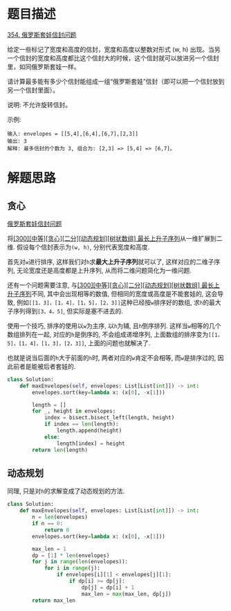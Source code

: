 # 题目描述

[354. 俄罗斯套娃信封问题](https://leetcode-cn.com/problems/russian-doll-envelopes/)

给定一些标记了宽度和高度的信封，宽度和高度以整数对形式 (w, h) 出现。当另一个信封的宽度和高度都比这个信封大的时候，这个信封就可以放进另一个信封里，如同俄罗斯套娃一样。

请计算最多能有多少个信封能组成一组“俄罗斯套娃”信封（即可以把一个信封放到另一个信封里面）。

说明:
不允许旋转信封。

示例:
```
输入: envelopes = [[5,4],[6,4],[6,7],[2,3]]
输出: 3
解释: 最多信封的个数为 3, 组合为: [2,3] => [5,4] => [6,7]。
```

# 解题思路

## 贪心

[俄罗斯套娃信封问题](https://leetcode-cn.com/problems/russian-doll-envelopes/solution/e-luo-si-tao-wa-xin-feng-wen-ti-by-leetcode/)

将[[300][中等][贪心][二分][动态规划][树状数组] 最长上升子序列](/Algorithm/数组/300-最长上升子序列.md)从一维扩展到二维. 假设每个信封表示为`(w, h)`, 分别代表宽度和高度.

首先对`w`进行排序, 这样我们对`h`求**最大上升子序列**就可以了, 这样对应的二维子序列, 无论宽度还是高度都是上升序列, 从而将二维问题简化为一维问题.

还有一个问题需要注意, 与[[300][中等][贪心][二分][动态规划][树状数组] 最长上升子序列](/Algorithm/数组/300-最长上升子序列.md)不同, 其中会出现相等的数值, 但相同的宽度或高度是不能套娃的, 这会导致, 例如`[[1，3]，[1，4]，[1，5]，[2，3]]`这种已经按`w`排序好的数组, 求`h`的最大子序列得到`[3，4，5]`, 但实际是塞不进去的.

使用一个技巧, 排序的使用以`w`为主序, 以`h`为辅, 且`h`倒序排列. 这样当`w`相等的几个数组排列在一起, 对应的`h`是倒序的, 不会组成递增序列, 上面数组的排序变为`[[1，5]，[1，4]，[1，3]，[2，3]]`, 上面的问题也就解决了.

也就是说当后面的`h`大于前面的`h`时, 两者对应的`w`肯定不会相等, 而`w`是排序过的, 因此前者是能被后者套娃的.

```python
class Solution:
    def maxEnvelopes(self, envelopes: List[List[int]]) -> int:
        envelopes.sort(key=lambda x: (x[0], -x[1]))

        length = []
        for _, height in envelopes:
            index = bisect.bisect_left(length, height)
            if index == len(length):
                length.append(height)
            else:
                length[index] = height
        return len(length)
```

## 动态规划

同理, 只是对`h`的求解变成了动态规划的方法.

```python
class Solution:
    def maxEnvelopes(self, envelopes: List[List[int]]) -> int:
        n = len(envelopes)
        if n == 0:
            return 0
        envelopes.sort(key=lambda x: (x[0], -x[1]))

        max_len = 1
        dp = [1] * len(envelopes)
        for j in range(len(envelopes)):
            for i in range(j):
                if envelopes[i][1] < envelopes[j][1]:
                    if dp[i] >= dp[j]:
                        dp[j] = dp[i] + 1
                        max_len = max(max_len, dp[j])
        return max_len
```
